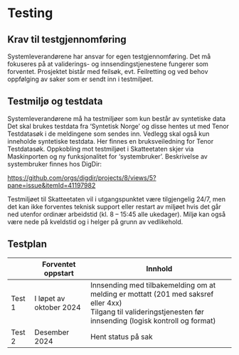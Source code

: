 # Testing

## Krav til testgjennomføring

Systemleverandørene har ansvar for egen testgjennomføring. Det må fokuseres på at validerings- og innsendingstjenestene
fungerer som forventet.
Prosjektet bistår med feilsøk, evt. Feilretting og ved behov oppfølging av saker som er sendt inn i testmiljøet.

## Testmiljø og testdata

Systemleverandørene må ha testmiljøer som kun består av syntetiske data
Det skal brukes testdata fra ‘Syntetisk Norge’ og disse hentes ut med Tenor Testdatasøk i de meldingene som sendes inn.
Vedlegg skal også kun inneholde syntetiske testdata.
Her finnes en bruksveiledning for Tenor Testdatasøk.
Oppkobling mot testmiljøet i Skatteetaten skjer via Maskinporten og ny funksjonalitet for ‘systembruker’. Beskrivelse av
systembruker finnes hos DigDir:

https://github.com/orgs/digdir/projects/8/views/5?pane=issue&itemId=41197982

Testmiljøet til Skatteetaten vil i utgangspunktet være tilgjengelig 24/7, men det kan ikke forventes teknisk support
eller restart av miljøet hvis det går ned utenfor ordinær arbeidstid (kl. 8 – 15:45 alle ukedager). Miljø kan også være
nede på kveldstid og i helger på grunn av vedlikehold.

## Testplan

|        | Forventet oppstart      | Innhold                                                                                                                                                             |
|--------|-------------------------|---------------------------------------------------------------------------------------------------------------------------------------------------------------------|
| Test 1 | I løpet av oktober 2024 | Innsending med tilbakemelding om at melding er mottatt (201 med saksref eller 4xx) <br/>Tilgang til valideringstjenesten før innsending (logisk kontroll og format) |
| Test 2 | Desember 2024           | Hent status på sak                                                                                                                                                  | 